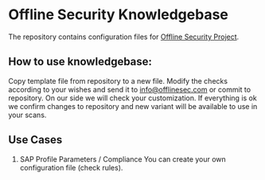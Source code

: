 # Offline Security Knowledgebase
The repository contains configuration files for [Offline Security Project](https://github.com/offlinesec/offlinesec-client).

## How to use knowledgebase:
Copy template file from repository to a new file. Modify the checks according to your wishes and send it to info@offlinesec.com or commit to repository.
On our side we will check your customization. If everything is ok we confirm changes to repository and new variant will be available to use in your scans.

## Use Cases
1. SAP Profile Parameters / Compliance
    You can create your own configuration file (check rules).